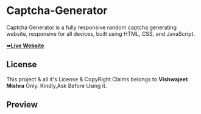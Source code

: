 # Captcha-Generator


Captcha Generator is a fully responsive random captcha generating website, responsive for all devices, built using HTML, CSS, and JavaScript.

 <a href="https://vishwajeetmishra4.github.io/Captcha-Generator/"><strong>➥Live Website </strong></a> 
 
 </div>

## License

This project & all it's License & CopyRight Claims belongs to **Vishwajeet Mishra** Only. Kindly,Ask Before Using it. 

## Preview



